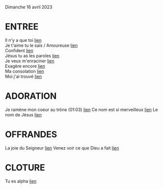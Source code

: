Dimanche 16 avril 2023

# ENTREE
Il n'y a que toi [lien](https://www.youtube.com/watch?v=sTZ3D5SZ3i0)  
Je t'aime tu le sais / Amoureuse [lien](https://www.youtube.com/watch?v=1S8z8zPaotc)  
Confident [lien](https://www.youtube.com/watch?v=96xQ7sN6A34)  
Jésus tu as les paroles [lien](https://www.youtube.com/watch?v=Mn4oFz7umBo)  
Je veux m'enraciner [lien](https://www.youtube.com/watch?v=7VlR55m68Qc)  
Exagère encore [lien](https://www.youtube.com/watch?v=f9cR9-fWAiw)  
Ma consolation [lien](https://www.youtube.com/watch?v=pDqW-f2x6kI)  
Moi j'ai trouvé [lien](https://www.youtube.com/watch?v=zk9yw2qc9DA)  

# ADORATION
Je ramène mon coeur au trône (01:03) [lien](https://www.youtube.com/watch?v=UCYDFZmw-Fg)
Ce nom est si merveilleux [lien](https://www.youtube.com/watch?v=CxtgN-ncz80&t=49s)
Le nom de Jésus [lien](https://www.youtube.com/watch?v=JL9ikMmRNW8)

# OFFRANDES
La joie du Seigneur [lien]()
Venez voir ce que Dieu a fait [lien](https://www.youtube.com/watch?v=Cep-14vWyIs)

# CLOTURE
Tu es alpha [lien](https://www.youtube.com/watch?v=zFqAsPiKbN0)
